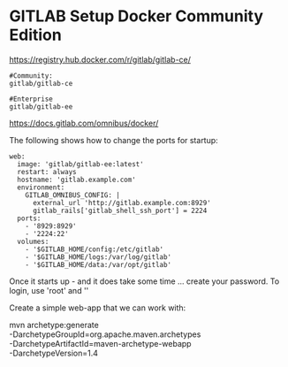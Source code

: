 # GITLAB Setup Docker Community Edition

https://registry.hub.docker.com/r/gitlab/gitlab-ce/

```
#Community: 
gitlab/gitlab-ce

#Enterprise
gitlab/gitlab-ee

```



https://docs.gitlab.com/omnibus/docker/



The following shows how to change the ports for startup: 

```
web:
  image: 'gitlab/gitlab-ee:latest'
  restart: always
  hostname: 'gitlab.example.com'
  environment:
    GITLAB_OMNIBUS_CONFIG: |
      external_url 'http://gitlab.example.com:8929'
      gitlab_rails['gitlab_shell_ssh_port'] = 2224
  ports:
    - '8929:8929'
    - '2224:22'
  volumes:
    - '$GITLAB_HOME/config:/etc/gitlab'
    - '$GITLAB_HOME/logs:/var/log/gitlab'
    - '$GITLAB_HOME/data:/var/opt/gitlab'
```

Once it starts up - and it does take some time ... create your password. 
To login, use 'root' and '<your password>' 

Create a simple web-app that we can work with: 

mvn archetype:generate \
-DarchetypeGroupId=org.apache.maven.archetypes \
-DarchetypeArtifactId=maven-archetype-webapp \
-DarchetypeVersion=1.4 
